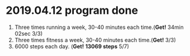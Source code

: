 # 2019.04.12 program done


 
1. Three times running a week, 30-40 minutes each time.(**Get!** 34min 02sec 3/3)
2. Three times fitness a week, 30-40 minutes each time.(**Get!** 3/3)
3. 6000 steps each day. (**Get!** **13069 steps** 5/7)
